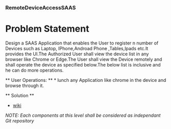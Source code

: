 ### RemoteDeviceAccessSAAS


# Problem Statement
 Design a SAAS Application that enables the User to register n number of Devices such as Laptop, IPhone,Androad Phone ,Tables,Ipads etc.It provides the UI.The Authorized User shall view the device list in any browser like Chrome or Edge.The User shall view the Device remotely and shall operate the device as specified below.The below list is inclusive and he can do more operations.
 
 ** User Operations: **
	* lunch any Application like chrome in the device and browse through it.


** Solution **

* [wiki](#https://github.com/baratamramprasad/ramprasad/wiki)
 
*NOTE: Each components at this level shall be considered as independant Git repository*
